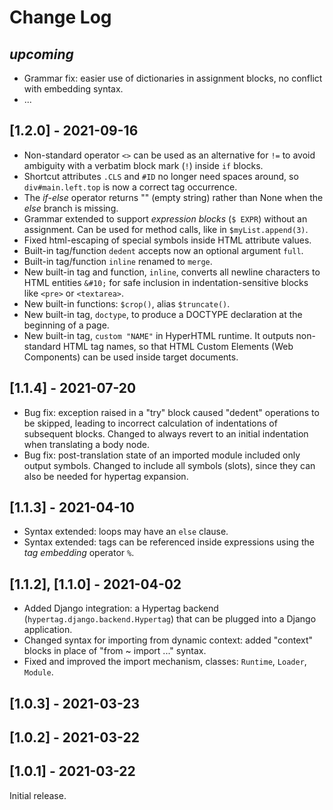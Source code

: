 # Change Log

## *upcoming*

- Grammar fix: easier use of dictionaries in assignment blocks, no conflict with embedding syntax.
- ...

## [1.2.0] - 2021-09-16

- Non-standard operator `<>` can be used as an alternative for `!=` 
  to avoid ambiguity with a verbatim block mark (`!`) inside `if` blocks.
- Shortcut attributes `.CLS` and `#ID` no longer need spaces around, 
  so `div#main.left.top` is now a correct tag occurrence.
- The *if-else* operator returns "" (empty string) rather than None
  when the *else* branch is missing.
- Grammar extended to support *expression blocks* (`$ EXPR`) without an assignment. 
  Can be used for method calls, like in `$myList.append(3)`.
- Fixed html-escaping of special symbols inside HTML attribute values.
- Built-in tag/function `dedent` accepts now an optional argument `full`.
- Built-in tag/function `inline` renamed to `merge`.
- New built-in tag and function, `inline`, converts all newline characters
  to HTML entities `&#10;` for safe inclusion in indentation-sensitive blocks
  like `<pre>` or `<textarea>`.
- New built-in functions: `$crop()`, alias `$truncate()`.
- New built-in tag, `doctype`, to produce a DOCTYPE declaration at the beginning of a page.
- New built-in tag, `custom "NAME"` in HyperHTML runtime. It outputs 
  non-standard HTML tag names, so that HTML Custom Elements (Web Components)
  can be used inside target documents.

## [1.1.4] - 2021-07-20

- Bug fix: exception raised in a "try" block caused "dedent" operations to be skipped,
  leading to incorrect calculation of indentations of subsequent blocks.
  Changed to always revert to an initial indentation when translating a body node.
- Bug fix: post-translation state of an imported module included only output symbols.
  Changed to include all symbols (slots), since they can also be needed 
  for hypertag expansion.

## [1.1.3] - 2021-04-10

- Syntax extended: loops may have an `else` clause.
- Syntax extended: tags can be referenced inside expressions using the _tag embedding_ operator `%`.

## [1.1.2], [1.1.0] - 2021-04-02

- Added Django integration: a Hypertag backend (`hypertag.django.backend.Hypertag`) that can be plugged into a Django application.
- Changed syntax for importing from dynamic context: added "context" blocks in place of "from ~ import ..." syntax.
- Fixed and improved the import mechanism, classes: `Runtime`, `Loader`, `Module`.

## [1.0.3] - 2021-03-23

## [1.0.2] - 2021-03-22

## [1.0.1] - 2021-03-22

Initial release.
